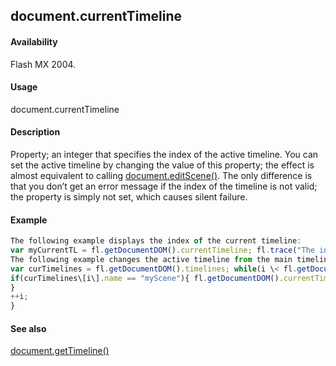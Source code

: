 ## document.currentTimeline

#### Availability

Flash MX 2004.

#### Usage

document.currentTimeline

#### Description

Property; an integer that specifies the index of the active timeline. You can set the active timeline by changing the value of this property; the effect is almost equivalent to calling [document.editScene()](../Document_object/docume57.md). The only difference is that you don’t get an error message if the index of the timeline is not valid; the property is simply not set, which causes silent failure.

#### Example

```javascript
The following example displays the index of the current timeline:
var myCurrentTL = fl.getDocumentDOM().currentTimeline; fl.trace("The index of the current timeline is: "+ myCurrentTL);
The following example changes the active timeline from the main timeline to a scene named "myScene": var i = 0;
var curTimelines = fl.getDocumentDOM().timelines; while(i \< fl.getDocumentDOM().timelines.length){
if(curTimelines\[i\].name == "myScene"){ fl.getDocumentDOM().currentTimeline = i;
}
++i;
}

```
#### See also

[document.getTimeline()](../Document_object/docume88.md)
